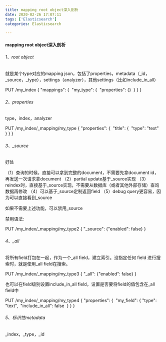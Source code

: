```yaml
---
title: mapping root object深入剖析
date: 2020-02-26 17:07:11
tags: ['Elasticsearch']
categories: Elasticsearch

---
```


#### mapping root object深入剖析

###### 1、root object

就是某个type对应的mapping json，包括了properties，metadata（_id，_source，_type），settings（analyzer），其他settings（比如include_in_all）

PUT /my_index
{
  "mappings": {
​    "my_type": {
​      "properties": {}
​    }
  }
}

###### 2、properties

type，index，analyzer

PUT /my_index/_mapping/my_type
{
  "properties": {
​    "title": {
​      "type": "text"
​    }
  }
}

###### 3、_source

好处

（1）查询的时候，直接可以拿到完整的document，不需要先拿document id，再发送一次请求拿document
（2）partial update基于_source实现
（3）reindex时，直接基于_source实现，不需要从数据库（或者其他外部存储）查询数据再修改
（4）可以基于_source定制返回field
（5）debug query更容易，因为可以直接看到_source

如果不需要上述功能，可以禁用_source

禁用语法:

PUT /my_index/_mapping/my_type2
{
  "_source": {"enabled": false}
}

###### 4、_all

将所有field打包在一起，作为一个_all field，建立索引。没指定任何 field 进行搜索时，就是使用_all field在搜索。

PUT /my_index/_mapping/my_type3
{
  "_all": {"enabled": false}
}

也可以在field级别设置include_in_all field，设置是否要将field的值包含在_all field中

PUT /my_index/_mapping/my_type4
{
  "properties": {
​    "my_field": {
​      "type": "text",
​      "include_in_all": false
​    }
  }
}

###### 5、标识性metadata

_index，_type，_id